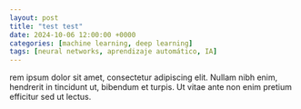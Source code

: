 ```yaml
---
layout: post
title: "test test"
date: 2024-10-06 12:00:00 +0000
categories: [machine learning, deep learning]
tags: [neural networks, aprendizaje automático, IA]
---
```



rem ipsum dolor sit amet, consectetur adipiscing elit. Nullam nibh enim, hendrerit in tincidunt ut, bibendum et turpis. Ut vitae ante non enim pretium efficitur sed ut lectus. 